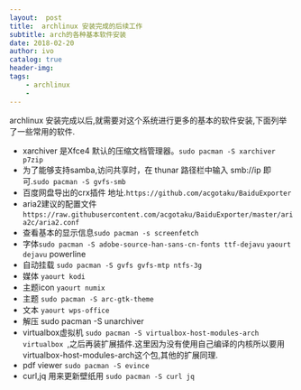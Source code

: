 ```yaml
---
layout:  post
title:  archlinux 安装完成的后续工作
subtitle: arch的各种基本软件安装
date: 2018-02-20
author: ivo
catalog: true
header-img:
tags:
    - archlinux
	- 
---
```

archlinux 安装完成以后,就需要对这个系统进行更多的基本的软件安装,下面列举了一些常用的软件.
- xarchiver 是Xfce4 默认的压缩文档管理器。`sudo pacman -S xarchiver p7zip`
- 为了能够支持samba,访问共享时，在 thunar 路径栏中输入 smb://ip 即可.`sudo pacman -S gvfs-smb`
- 百度网盘导出的crx插件 地址.`https://github.com/acgotaku/BaiduExporter`
- aria2建议的配置文件`https://raw.githubusercontent.com/acgotaku/BaiduExporter/master/aria2c/aria2.conf`
- 查看基本的显示信息`sudo pacman -s screenfetch`
- 字体`sudo pacman -S adobe-source-han-sans-cn-fonts ttf-dejavu` `yaourt dejavu`
powerline
- 自动挂载 `sudo pacman -S gvfs gvfs-mtp ntfs-3g` 
- 媒体 `yaourt kodi`
- 主题icon `yaourt numix`
- 主题 `sudo pacman -S arc-gtk-theme `
- 文本 `yaourt wps-office`
- 解压  sudo pacman -S unarchiver
- virtualbox虚拟机 `sudo pacman -S virtualbox-host-modules-arch virtualbox `,之后再装扩展插件.这里因为没有使用自己编译的内核所以要用virtualbox-host-modules-arch这个包,其他的扩展同理.
- pdf viewer `sudo pacman -S evince`
- curl,jq 用来更新壁纸用 `sudo pacman -S curl jq`
